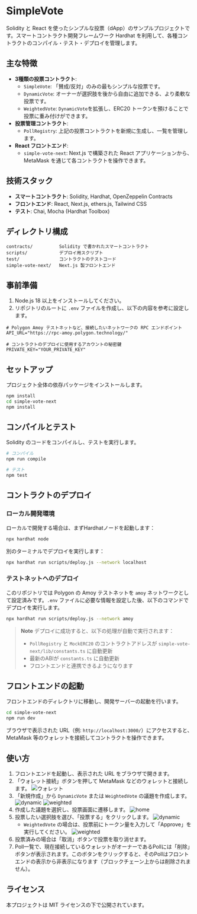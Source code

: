 # SimpleVote

Solidity と React を使ったシンプルな投票（dApp）のサンプルプロジェクトです。スマートコントラクト開発フレームワーク Hardhat を利用して、各種コントラクトのコンパイル・テスト・デプロイを管理します。

## 主な特徴

-   **3種類の投票コントラクト**:
    -   `SimpleVote`: 「賛成/反対」のみの最もシンプルな投票です。
    -   `DynamicVote`: オーナーが選択肢を後から自由に追加できる、より柔軟な投票です。
    -   `WeightedVote`: `DynamicVote`を拡張し、ERC20 トークンを預けることで投票に重み付けができます。
-   **投票管理コントラクト**:
    -   `PollRegistry`: 上記の投票コントラクトを新規に生成し、一覧を管理します。
-   **React フロントエンド**:
    -   `simple-vote-next`: Next.js で構築された React アプリケーションから、MetaMask を通じて各コントラクトを操作できます。

## 技術スタック

-   **スマートコントラクト**: Solidity, Hardhat, OpenZeppelin Contracts
-   **フロントエンド**: React, Next.js, ethers.js, Tailwind CSS
-   **テスト**: Chai, Mocha (Hardhat Toolbox)

## ディレクトリ構成

```
contracts/          Solidity で書かれたスマートコントラクト
scripts/            デプロイ用スクリプト
test/               コントラクトのテストコード
simple-vote-next/   Next.js 製フロントエンド
```

## 事前準備

1.  Node.js 18 以上をインストールしてください。
2.  リポジトリのルートに `.env` ファイルを作成し、以下の内容を参考に設定します。

```
# Polygon Amoy テストネットなど、接続したいネットワークの RPC エンドポイント
API_URL="https://rpc-amoy.polygon.technology/"

# コントラクトのデプロイに使用するアカウントの秘密鍵
PRIVATE_KEY="YOUR_PRIVATE_KEY"
```

## セットアップ

プロジェクト全体の依存パッケージをインストールします。

```bash
npm install
cd simple-vote-next
npm install
```

## コンパイルとテスト

Solidity のコードをコンパイルし、テストを実行します。

```bash
# コンパイル
npm run compile

# テスト
npm test
```

## コントラクトのデプロイ

### ローカル開発環境

ローカルで開発する場合は、まずHardhatノードを起動します：

```bash
npx hardhat node
```

別のターミナルでデプロイを実行します：

```bash
npx hardhat run scripts/deploy.js --network localhost
```

### テストネットへのデプロイ

このリポジトリでは Polygon の Amoy テストネットを `amoy` ネットワークとして設定済みです。`.env` ファイルに必要な情報を設定した後、以下のコマンドでデプロイを実行します。

```bash
npx hardhat run scripts/deploy.js --network amoy
```

> **Note**
> デプロイに成功すると、以下の処理が自動で実行されます：
> - `PollRegistry` と `MockERC20` のコントラクトアドレスが `simple-vote-next/lib/constants.ts` に自動更新
> - 最新のABIが `constants.ts` に自動更新
> - フロントエンドと連携できるようになります

## フロントエンドの起動

フロントエンドのディレクトリに移動し、開発サーバーの起動を行います。

```bash
cd simple-vote-next
npm run dev
```

ブラウザで表示された URL（例: `http://localhost:3000/`）にアクセスすると、MetaMask 等のウォレットを接続してコントラクトを操作できます。

## 使い方

1.  フロントエンドを起動し、表示された URL をブラウザで開きます。
2.  「ウォレット接続」ボタンを押して MetaMask などのウォレットと接続します。
![ウォレット](docs/dapp-wallet.png)
3.  「新規作成」から `DynamicVote` または `WeightedVote` の議題を作成します。
![dynamic](docs/dapp-dynamic.png)
![weighted](docs/dapp-weighted.png)
4.  作成した議題を選択し、投票画面に遷移します。
![home](docs/dapp-home.png)
5.  投票したい選択肢を選び、「投票する」をクリックします。
![dynamic](docs/dapp-dynamic.png)
    -   `WeightedVote` の場合は、投票前にトークン量を入力して「Approve」を実行してください。
![weighted](docs/dapp-weighted.png)
6.  投票済みの場合は「取消」ボタンで投票を取り消せます。
7.  Poll一覧で、現在接続しているウォレットがオーナーであるPollには「削除」ボタンが表示されます。このボタンをクリックすると、そのPollはフロントエンドの表示から非表示になります（ブロックチェーン上からは削除されません）。

## ライセンス

本プロジェクトは MIT ライセンスの下で公開されています。
